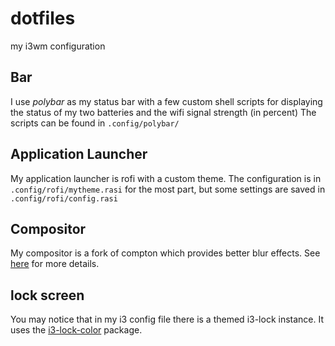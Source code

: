 # dotfiles
my i3wm configuration

## Bar
I use *polybar* as my status bar with a few custom shell scripts for displaying the status of my two batteries and the wifi signal strength (in percent)
The scripts can be found in `.config/polybar/`

## Application Launcher
My application launcher is rofi with a custom theme. The configuration is in `.config/rofi/mytheme.rasi` for the most part, but some settings are saved in `.config/rofi/config.rasi`

## Compositor
My compositor is a fork of compton which provides better blur effects. See [here](https://github.com/tryone144/compton "GitHub page of the fork") for more details.

## lock screen
You may notice that in my i3 config file there is a themed i3-lock instance. It uses the [i3-lock-color](https://github.com/PandorasFox/i3lock-color) package.
